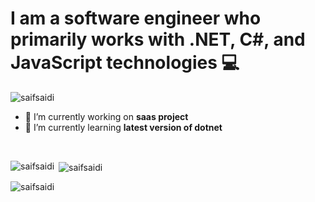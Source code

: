 <h1>I am a software engineer who primarily works with .NET, C#, and JavaScript technologies 💻</h1>

<p align="left"> <img src="https://komarev.com/ghpvc/?username=saifsaidi&label=Profile%20views&color=0e75b6&style=flat" alt="saifsaidi" /> </p>

- 🔭 I’m currently working on **saas project**
- 🌱 I’m currently learning **latest version of dotnet**

<br />
<p><img align="left" src="https://github-readme-stats.vercel.app/api/top-langs?username=saifsaidi&show_icons=true&locale=en&layout=compact" alt="saifsaidi" /></p>

<p>&nbsp;<img align="center" src="https://github-readme-stats.vercel.app/api?username=saifsaidi&show_icons=true&locale=en" alt="saifsaidi" /></p>

<p><img align="center" src="https://github-readme-streak-stats.herokuapp.com/?user=saifsaidi&" alt="saifsaidi" /></p>
